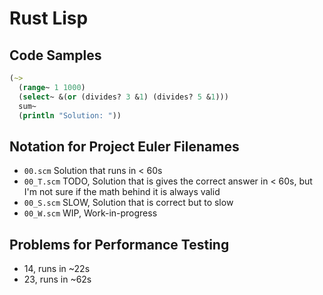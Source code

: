 # Rust Lisp

## Code Samples

``` clojure
(~>
  (range~ 1 1000)
  (select~ &(or (divides? 3 &1) (divides? 5 &1)))
  sum~
  (println "Solution: "))
```

## Notation for Project Euler Filenames

* `00.scm` Solution that runs in < 60s
* `00_T.scm` TODO, Solution that is gives the correct answer in < 60s,
  but I'm not sure if the math behind it is always valid
* `00_S.scm` SLOW, Solution that is correct but to slow
* `00_W.scm` WIP, Work-in-progress

## Problems for Performance Testing

* 14, runs in ~22s
* 23, runs in ~62s
